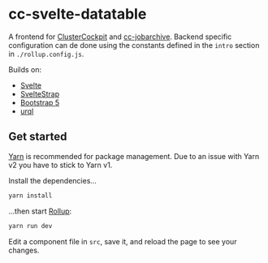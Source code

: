 # cc-svelte-datatable

A frontend for [ClusterCockpit](https://github.com/ClusterCockpit/ClusterCockpit) and [cc-jobarchive](https://github.com/ClusterCockpit/cc-jobarchive). Backend specific configuration can de done using the constants defined in the `intro` section in `./rollup.config.js`.

Builds on:
* [Svelte](https://svelte.dev/)
* [SvelteStrap](https://sveltestrap.js.org/)
* [Bootstrap 5](https://getbootstrap.com/)
* [urql](https://github.com/FormidableLabs/urql)

## Get started

[Yarn](https://yarnpkg.com/) is recommended for package management.
Due to an issue with Yarn v2 you have to stick to Yarn v1.

Install the dependencies...

```bash
yarn install
```

...then start [Rollup](https://rollupjs.org):

```bash
yarn run dev
```

Edit a component file in `src`, save it, and reload the page to see your changes.

